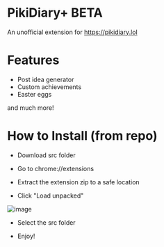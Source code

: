 # PikiDiary+ BETA 
An unofficial extension for https://pikidiary.lol
# Features
- Post idea generator
- Custom achievements
- Easter eggs
  
and much more!
# How to Install (from repo)
- Download src folder

- Go to chrome://extensions

- Extract the extension zip to a safe location

- Click "Load unpacked"

![image](https://github.com/user-attachments/assets/21ce1512-68a2-4f82-9a9e-741147101c5b)

- Select the src folder

- Enjoy!
